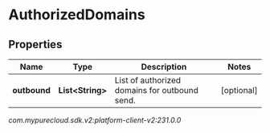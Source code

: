 # AuthorizedDomains


## Properties

| Name | Type | Description | Notes |
| ------------ | ------------- | ------------- | ------------- |
| **outbound** | **List&lt;String&gt;** | List of authorized domains for outbound send. |  [optional] |




_com.mypurecloud.sdk.v2:platform-client-v2:231.0.0_
